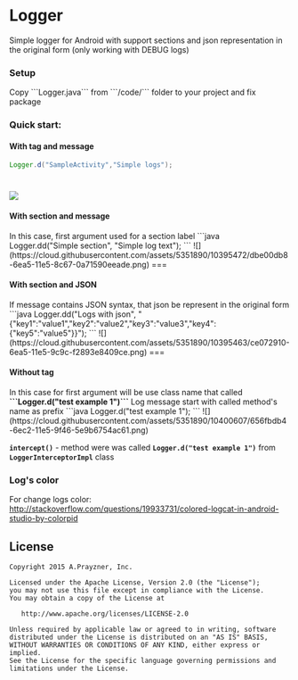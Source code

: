 # Logger
Simple logger for Android with support sections and json representation in the original form (only working with DEBUG logs)

<h3>Setup</h3>
Copy ```Logger.java``` from ```/code/``` folder	 to your project and fix package 

<h3>Quick start:</h3>

<h4>With tag and message</h4>

```java
Logger.d("SampleActivity","Simple logs");
```	
![](https://cloud.githubusercontent.com/assets/5351890/10395451/b7ecade4-6ea5-11e5-8176-810c3845d13a.png)
===
<h4>With section and message</h4>
In this case, first argument used for a section label
```java	
Logger.dd("Simple section", "Simple log text");
```
![](https://cloud.githubusercontent.com/assets/5351890/10395472/dbe00db8-6ea5-11e5-8c67-0a71590eeade.png)
===
<h4>With section and JSON</h4>
If message contains JSON syntax, that json be represent in the original form
```java	
Logger.dd("Logs with json", "{"key1":"value1","key2":"value2","key3":"value3","key4":{"key5":"value5"}}");
```	
![](https://cloud.githubusercontent.com/assets/5351890/10395463/ce072910-6ea5-11e5-9c9c-f2893e8409ce.png)
===
<h4>Without tag</h4>
In this case for first argument will be use class name that called <b>```Logger.d("test example 1")```</b> 
Log message start with called method's name as prefix
```java	
Logger.d("test example 1");
```
![](https://cloud.githubusercontent.com/assets/5351890/10400607/656fbdb4-6ec2-11e5-9f46-5e9b6754ac61.png)
	
<b>```intercept()```</b> - method were was called <b>```Logger.d("test example 1")```</b> from <b>```LoggerInterceptorImpl```</b> class

<h3>Log's color</h3>

For change logs color: http://stackoverflow.com/questions/19933731/colored-logcat-in-android-studio-by-colorpid
	
License
--------

    Copyright 2015 A.Prayzner, Inc.

    Licensed under the Apache License, Version 2.0 (the "License");
    you may not use this file except in compliance with the License.
    You may obtain a copy of the License at

       http://www.apache.org/licenses/LICENSE-2.0

    Unless required by applicable law or agreed to in writing, software
    distributed under the License is distributed on an "AS IS" BASIS,
    WITHOUT WARRANTIES OR CONDITIONS OF ANY KIND, either express or implied.
    See the License for the specific language governing permissions and
    limitations under the License.

